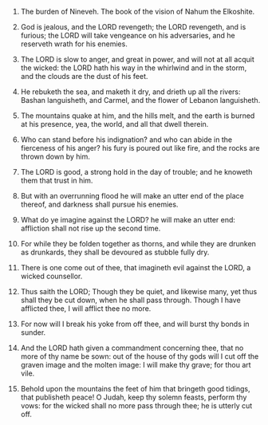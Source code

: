 1. The burden of Nineveh. The book of the vision of Nahum the Elkoshite.

2. God is jealous, and the LORD revengeth; the LORD revengeth, and is
furious; the LORD will take vengeance on his adversaries, and he
reserveth wrath for his enemies.

3. The LORD is slow to anger, and great in power, and will not at all
acquit the wicked: the LORD hath his way in the whirlwind and in the
storm, and the clouds are the dust of his feet.

4. He rebuketh the sea, and maketh it dry, and drieth up all the
rivers: Bashan languisheth, and Carmel, and the flower of Lebanon
languisheth.

5. The mountains quake at him, and the hills melt, and the earth is
burned at his presence, yea, the world, and all that dwell therein.

6. Who can stand before his indignation? and who can abide in the
fierceness of his anger? his fury is poured out like fire, and the
rocks are thrown down by him.

7. The LORD is good, a strong hold in the day of trouble; and he
knoweth them that trust in him.

8. But with an overrunning flood he will make an utter end of the
place thereof, and darkness shall pursue his enemies.

9. What do ye imagine against the LORD? he will make an utter end:
affliction shall not rise up the second time.

10. For while they be folden together as thorns, and while they are
drunken as drunkards, they shall be devoured as stubble fully dry.

11. There is one come out of thee, that imagineth evil against the
LORD, a wicked counsellor.

12. Thus saith the LORD; Though they be quiet, and likewise many, yet
thus shall they be cut down, when he shall pass through. Though I have
afflicted thee, I will afflict thee no more.

13. For now will I break his yoke from off thee, and will burst thy
bonds in sunder.

14. And the LORD hath given a commandment concerning thee, that no
more of thy name be sown: out of the house of thy gods will I cut off
the graven image and the molten image: I will make thy grave; for thou
art vile.

15. Behold upon the mountains the feet of him that bringeth good
tidings, that publisheth peace! O Judah, keep thy solemn feasts,
perform thy vows: for the wicked shall no more pass through thee; he
is utterly cut off.
